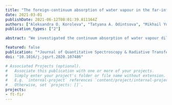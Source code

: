 ```yaml
---
title: "The foreign-continuum absorption of water vapour in the far-infrared (50-500 cm$^{-1}$)"
date: 2021-03-01
publishDate: 2021-06-12T08:01:39.811164Z
authors: ["Aleksandra O. Koroleva", "Tatyana A. Odintsova", "Mikhail Yu Tretyakov", pirali, "Alain Campargue"]
publication_types: ["2"]

abstract: "We investigated the continuum absorption of water vapour diluted in nitrogen, oxygen and air in the range of the pure rotational band of the water molecule (50-500 cm<sup>-1</sup>). Spectra recordings were performed at room temperature with a Fourier transform spectrometer associated to a 151-m multipass gas cell located at the AILES beamline of SOLEIL synchrotron facility. The study includes the first laboratory measurements in the wide 90-330 cm<sup>-1</sup> interval. Tests of the baseline stability, crucial for the continuum determination, are reported together with the expected pressure dependences of the continuum absorption, measured over different pressure ramps. Retrieved foreign-continuum cross-sections are found in good agreement with literature values available in the lower and upper parts of the studied frequency range. The reported results validate the MT_CKD foreign-continuum empirical model, widely used in atmospheric applications, even if some overestimation of the MT_CKD values is noted in the centre of the band where experimental data were absent. "

featured: false
publication: "*Journal of Quantitative Spectroscopy & Radiative Transfer*"
doi: "10.1016/j.jqsrt.2020.107486"

# Associated Projects (optional).
#   Associate this publication with one or more of your projects.
#   Simply enter your project's folder or file name without extension.
#   E.g. `internal-project` references `content/project/internal-project/index.md`.
#   Otherwise, set `projects: []`.
projects:
- ft-fir
---
```


